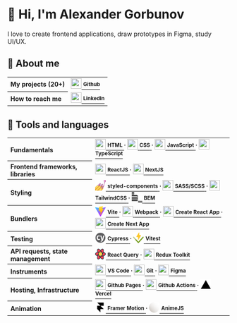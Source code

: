 <h1>👋 Hi, I'm Alexander Gorbunov</h1>
<p>I love to create frontend applications, draw prototypes in Figma, study UI/UX.</p>

<!-- <a href="https://storybook.js.org/">
    <img src="https://cdn.jsdelivr.net/gh/devicons/devicon/icons/storybook/storybook-original.svg" width="40" height="40"/>
    <div><strong>Storybook</strong></div>
   </a> -->

<h2>👤 About me</h2>

<table>
    
 <tr>
  <th align="left">My projects (20+)</th>
  <td>
   <a href="https://github.com/arlagonix/arlagonix.github.io">
    <img src="https://cdn.jsdelivr.net/gh/devicons/devicon/icons/github/github-original.svg" width="24" height="24"/>
    <strong><sup>Github</sup></strong>
   </a>
  </td>
 </tr>
    
 <tr><!-- Empty row that helps to make all rows in the table have the same bg color --></tr>
 <tr>
  <th align="left">How to reach me</th>
  <td>
   <a href="https://www.linkedin.com/in/alex-gorbunov/">
    <img src="https://cdn.jsdelivr.net/gh/devicons/devicon/icons/linkedin/linkedin-original.svg" width="24" height="24"/>
    <strong><sup>LinkedIn</strong></sup>
   </a>
  </td>
 </tr>
    
</table>

<h2>🔨 Tools and languages</h2>

<table>
    
 <tr>
  <th align="left">Fundamentals</th>
  <td>
   <a href="https://www.w3schools.com/html/default.asp">
    <img src="https://cdn.jsdelivr.net/gh/devicons/devicon/icons/html5/html5-original.svg" width="24" height="24"/>
    <strong><sup>HTML</sup></strong>
   </a>
   <strong><sup>⸱</sup></strong>
   <a href="https://www.w3schools.com/css/css_intro.asp">
    <img src="https://cdn.jsdelivr.net/gh/devicons/devicon/icons/css3/css3-original.svg" width="24" height="24"/>
    <strong><sup>CSS</sup></strong>
   </a>
   <strong><sup>⸱</sup></strong>
   <a href="https://developer.mozilla.org/en-US/docs/Learn/JavaScript/First_steps/What_is_JavaScript">
    <img src="https://cdn.jsdelivr.net/gh/devicons/devicon/icons/javascript/javascript-original.svg" width="24" height="24"/>
    <strong><sup>JavaScript</sup></strong>
   </a>
   <strong><sup>⸱</sup></strong>
   <a href="https://www.typescriptlang.org/">
    <img src="https://cdn.jsdelivr.net/gh/devicons/devicon/icons/typescript/typescript-original.svg" width="24" height="24"/>
    <strong><sup>TypeScript</sup></strong>
   </a>
  </td>
 </tr>
    
 <tr><!-- Empty row that helps to make all rows in the table have the same bg color --></tr>
 <tr>
  <th align="left">Frontend frameworks, libraries</th>
  <td>
   <a href="https://reactjs.org/">
    <img src="https://cdn.jsdelivr.net/gh/devicons/devicon/icons/react/react-original.svg" width="24" height="24"/>
    <strong><sup>ReactJS</sup></strong>
   </a>
   <strong><sup>⸱</sup></strong>
   <a href="https://nextjs.org/learn/foundations/about-nextjs/what-is-nextjs">
    <img src="https://cdn.jsdelivr.net/gh/devicons/devicon/icons/nextjs/nextjs-original.svg" width="24" height="24"/>
    <strong><sup>NextJS</sup></strong>
   </a>
  </td>
 </tr>
    
 <tr><!-- Empty row that helps to make all rows in the table have the same bg color --></tr>
 <tr>
  <th align="left">Styling</th>
  <td>
   <a href="https://styled-components.com/">
    <img src="./assets/styled-components.jpg" width="24" height="24"/>
    <strong><sup>styled-components</sup></strong>
   </a>
   <strong><sup>⸱</sup></strong>
   <a href="https://sass-lang.com/">
    <img src="https://cdn.jsdelivr.net/gh/devicons/devicon/icons/sass/sass-original.svg" width="24" height="24"/>
    <strong><sup>SASS/SCSS</sup></strong>
   </a>
   <strong><sup>⸱</sup></strong>
   <a href="https://tailwindcss.com/">
    <img src="https://cdn.jsdelivr.net/gh/devicons/devicon/icons/tailwindcss/tailwindcss-plain.svg" width="24" height="24"/>
    <strong><sup>TailwindCSS</sup></strong>
   </a>
   <strong><sup>⸱</sup></strong>
   <a href="https://en.bem.info/">
    <img src="./assets/bem.svg" width="24" height="24"/>
    <strong><sup>BEM</sup></strong>
   </a>
  </td>
 </tr>
    
 <tr><!-- Empty row that helps to make all rows in the table have the same bg color --></tr>
 <tr>
  <th align="left">Bundlers</th>
  <td>
   <a href="https://vitejs.dev/">
    <img src="./assets/vitejs.svg" width="24" height="24"/>
    <strong><sup>Vite</sup></strong>
   </a>
   <strong><sup>⸱</sup></strong>
   <a href="https://webpack.js.org/">
    <img src="https://cdn.jsdelivr.net/gh/devicons/devicon/icons/webpack/webpack-original.svg" width="24" height="24"/>
    <strong><sup>Webpack</sup></strong>
   </a>
   <strong><sup>⸱</sup></strong>
   <a href="https://create-react-app.dev/">
    <img src="https://cdn.jsdelivr.net/gh/devicons/devicon/icons/react/react-original.svg" width="24" height="24"/>
    <strong><sup>Create React App</sup></strong>
   </a>
   <strong><sup>⸱</sup></strong>
   <a href="https://nextjs.org/docs/api-reference/create-next-app">
    <img src="https://cdn.jsdelivr.net/gh/devicons/devicon/icons/nextjs/nextjs-original.svg" width="24" height="24"/>
    <strong><sup>Create Next App</sup></strong>
   </a>
  </td>
 </tr>
    
 <tr><!-- Empty row that helps to make all rows in the table have the same bg color --></tr>
 <tr>
  <th align="left">Testing</th>
  <td>
   <a href="https://www.cypress.io/">
    <img src="./assets/cypress.svg" width="24" height="24"/>
    <strong><sup>Cypress</sup></strong>
   </a>
   <strong><sup>⸱</sup></strong>
   <a href="https://vitest.dev/">
    <img src="./assets/vitest.svg" width="24" height="24"/>
    <strong><sup>Vitest</sup></strong>
   </a>
  </td>
 </tr>
    
 <tr><!-- Empty row that helps to make all rows in the table have the same bg color --></tr>
 <tr>
  <th align="left">API requests, state management</th>
  <td>
   <a href="https://react-query-v3.tanstack.com/">
    <img src="./assets/react-query.svg" width="24" height="24"/>
    <strong><sup>React Query</sup></strong>
   </a>
   <strong><sup>⸱</sup></strong>
   <a href="https://redux-toolkit.js.org/">
    <img src="https://cdn.jsdelivr.net/gh/devicons/devicon/icons/redux/redux-original.svg" width="24" height="24"/>
    <strong><sup>Redux Toolkit</sup></strong>
   </a>
  </td>
 </tr>
 
 <tr><!-- Empty row that helps to make all rows in the table have the same bg color --></tr>
 <tr>
  <th align="left">Instruments</th>
  <td>
   <a href="https://code.visualstudio.com/">
    <img src="https://cdn.jsdelivr.net/gh/devicons/devicon/icons/vscode/vscode-original.svg" width="24" height="24"/>
    <strong><sup>VS Code</sup></strong>
   </a>
   <strong><sup>⸱</sup></strong>
   <a href="https://git-scm.com/">
    <img src="https://cdn.jsdelivr.net/gh/devicons/devicon/icons/git/git-original.svg" width="24" height="24"/>
    <strong><sup>Git</sup></strong>
   </a>
   <strong><sup>⸱</sup></strong>
   <a href="https://figma.com/">
    <img src="https://cdn.jsdelivr.net/gh/devicons/devicon/icons/figma/figma-original.svg" width="24" height="24"/>
    <strong><sup>Figma</sup></strong>
   </a>
  </td>
 </tr>
    
 <tr><!-- Empty row that helps to make all rows in the table have the same bg color --></tr>
 <tr>
  <th align="left">Hosting, Infrastructure</th>
  <td>
   <a href="https://pages.github.com/">
    <img src="https://cdn.jsdelivr.net/gh/devicons/devicon/icons/github/github-original.svg" width="24" height="24"/>
    <strong><sup>Github Pages</sup></strong>
   </a>
   <strong><sup>⸱</sup></strong>
   <a href="https://github.com/features/actions">
    <img src="https://cdn.jsdelivr.net/gh/devicons/devicon/icons/github/github-original.svg" width="24" height="24"/>
    <strong><sup>Github Actions</sup></strong>
   </a>
   <strong><sup>⸱</sup></strong>
   <a href="https://vercel.com/">
    <img src="./assets/vercel.svg" width="24" height="24"/>
    <strong><sup>Vercel</sup></strong>
   </a>
  </td>
 </tr>
    
 <tr><!-- Empty row that helps to make all rows in the table have the same bg color --></tr>
 <tr>
  <th align="left">Animation</th>
  <td>
   <a href="https://www.framer.com/motion/introduction/">
    <img src="./assets/framer.svg" width="24" height="24"/>
    <strong><sup>Framer Motion</sup></strong>
   </a>
   <strong><sup>⸱</sup></strong>
   <a href="https://github.com/features/actions">
    <img src="./assets/animejs.ico" width="24" height="24"/>
    <strong><sup>AnimeJS</sup></strong>
   </a>
  </td>
 </tr>
</table>
